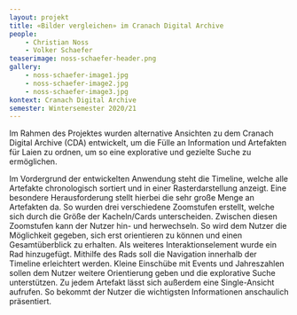 ```yaml
---
layout: projekt
title: «Bilder vergleichen» im Cranach Digital Archive
people:
    - Christian Noss
    - Volker Schaefer
teaserimage: noss-schaefer-header.png
gallery:
    - noss-schaefer-image1.jpg
    - noss-schaefer-image2.jpg
    - noss-schaefer-image3.jpg
kontext: Cranach Digital Archive
semester: Wintersemester 2020/21
---
```


Im Rahmen des Projektes wurden alternative Ansichten zu dem Cranach Digital Archive (CDA) entwickelt, um die Fülle an Information und Artefakten für Laien zu ordnen, um so eine explorative und gezielte Suche zu ermöglichen.

Im Vordergrund der entwickelten Anwendung steht die Timeline, welche alle Artefakte chronologisch sortiert und in einer Rasterdarstellung anzeigt. Eine besondere Herausforderung stellt hierbei die sehr große Menge an Artefakten da. So wurden drei verschiedene Zoomstufen erstellt, welche sich durch die Größe der Kacheln/Cards unterscheiden. Zwischen diesen Zoomstufen kann der Nutzer hin- und herwechseln. So wird dem Nutzer die Möglichkeit gegeben, sich erst orientieren zu können und einen Gesamtüberblick zu erhalten. Als weiteres Interaktionselement wurde ein Rad hinzugefügt. Mithilfe des Rads soll die Navigation innerhalb der Timeline erleichtert werden. Kleine Einschübe mit Events und Jahreszahlen sollen dem Nutzer weitere Orientierung geben und die explorative Suche unterstützen. Zu jedem Artefakt lässt sich außerdem eine Single-Ansicht aufrufen. So bekommt der Nutzer die wichtigsten Informationen anschaulich präsentiert.